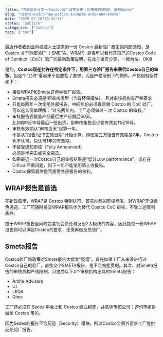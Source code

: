 ```yaml
---
title: "内部消息分享——Costco验厂政策变更：优先推荐WRAP，限制Sedex"
slug: "costo-audit-new-policy-accepte-wrap-and-smeta"
date: "2025-07-16T23:32:31"
status: "publish"
categories: ["Costco"]
tags: ["doc"]
---
```


最近作者收到业内权威人士提供的一份 Costco 最新验厂政策的内部通知，是Costco 关于外部验厂（ SMETA、WRAP）是否可以替代其自己的Costco Code of Conduct（CoC）验厂的最新政策说明，在此与诸君分享，一睹为快。OKlll

是的，**Costco现在允许在特定条件下，用第三方验厂报告来替代Costco自己的审核**。但这个“允许”看起来不是放松了要求，而是严格限制下的例外。严格限制条件如下：

*   接受WRAP和Smeta这两种验厂报告。
*   Smeta报告必须是4P审核类型（含有环保模块），且对审核机构有严格要求
*   只能每两年一次使用外部报告，中间年份必须乖乖做 Costco 的 CoC 验厂。  
    可以这么简单理解：“过去两年内，工厂必须做过一次 Costco 的审核。”
*   审核报告要覆盖产品最后生产日期后60天。  
    比如你9月10号最后一批出货，那审核报告至少要有效到11月10号。
*   审核有效期从“审核当天”起算一年。  
    不是从“报告/证书生效日期”开始计算。即使第三方报告有效期是2年，Costco也不认可，只认可1年的有效期。
*   不接受通知审核（Fully Announced）  
    必须是半突击或完全突击。
*   如果最近一次Costco自己的审核结果是“低分Low performance”，或存在Critical严重问题，则下一年不能使用第三方报告。
*   Costco保留最终是否接受外部报告的权利。

WRAP报告是首选
---------

在新政策里，WRAP是 Costco 特别认可、首先推荐的审核标准，对WRAP开设绿色通道，工厂可随时提交WRAP报告作为替代 Costco CoC 审核，不受上述限制条件。

由于WRAP报告里同时包含社会责任和反恐2大板块的内容，因此提交一份WRAP报告则可以满足Costco的要求，无需再做反恐验厂。

Smeta报告
-------

Costco验厂新政策对Smeta报告大幅度“贬谪”。首先如果工厂从来没进行过Costco自己的验厂，直接交个SMETA报告，是不会被接受的。其次，对Smeta报告的审核机构严格限制，只接受以下4个审核机构出具的Smeta报告：

*   Arche Advisors
*   UL
*   LRQA
*   Qima

工厂还必须在 Sedex 平台上和 Costco 建立绑定，并告诉审核公司：这份审核是做给 Costco 用的。

因为Sedex的报告不含反恐（Security）模块，所以Costco会额外要求工厂提供反恐验厂报告。